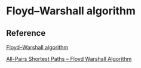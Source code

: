 # Floyd–Warshall algorithm

## Reference

[Floyd–Warshall algorithm](https://en.wikipedia.org/wiki/Floyd–Warshall_algorithm)

[All-Pairs Shortest Paths – Floyd Warshall Algorithm](http://www.techiedelight.com/pairs-shortest-paths-floyd-warshall-algorithm/)
